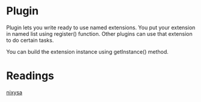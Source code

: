 Plugin
=========
Plugin lets you write ready to use named extensions. You put your extension in named list using register() function. Other plugins can use that extension to do certain tasks.

You can build the extension instance using getInstance() method.

Readings
========

[nixysa](https://code.google.com/p/nixysa/wiki/HelloWorldWalkThru)

